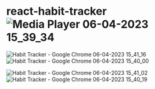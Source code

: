 # react-habit-tracker![Media Player 06-04-2023 15_39_34](https://user-images.githubusercontent.com/120245077/230349522-529cf6a1-fa02-4b1f-9caf-fc9ef60669aa.png)
![Habit Tracker - Google Chrome 06-04-2023 15_41_16](https://user-images.githubusercontent.com/120245077/230349527-1fa35ccf-34f8-4984-8217-11fa832af9db.png)
![Habit Tracker - Google Chrome 06-04-2023 15_40_00](https://user-images.githubusercontent.com/120245077/230350715-89c43dd1-1823-4259-ae2b-8f49d0edd181.png)

![Habit Tracker - Google Chrome 06-04-2023 15_41_02](https://user-images.githubusercontent.com/120245077/230349546-b2f7a31b-948c-4860-9ada-f4d9aaabd0e1.png)
![Habit Tracker - Google Chrome 06-04-2023 15_40_19](https://user-images.githubusercontent.com/120245077/230349555-68342c0e-a3d3-485f-b4e2-2a4aa769171e.png)
